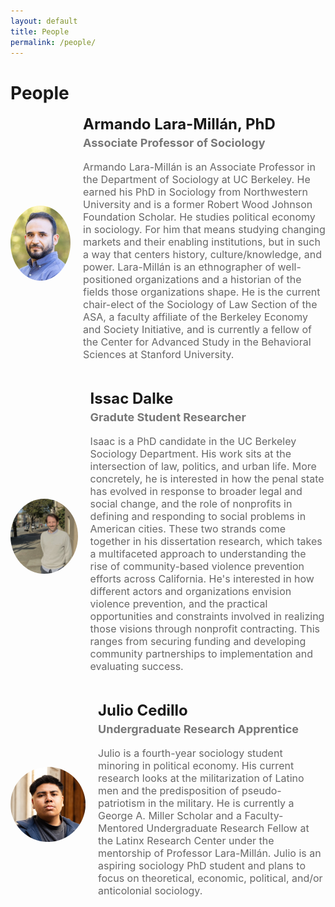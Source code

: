 ```yaml
---
layout: default
title: People
permalink: /people/
---
```


# People

<div style="display: flex; align-items: center; margin-bottom: 30px;">

  <!-- Profile Image -->
  <img src="assets/images/armando.jpg" alt="Profile Image" style="width: 120px; height: 120px; border-radius: 50%; object-fit: cover; margin-right: 20px;">

  <!-- Profile Details -->
  <div>
    <h2 style="margin: 0; font-size: 24px;">Armando Lara-Millán, PhD</h2>
    <h3 style="margin-top: 5px; font-size: 18px; color: #777;">Associate Professor of Sociology</h3> 
    <p style="font-size: 16px; color: #666;">Armando Lara-Millán is an Associate Professor in the Department of Sociology at UC Berkeley. He earned his PhD in Sociology from Northwestern University and is a former Robert Wood Johnson Foundation Scholar. He studies political economy in sociology. For him that means studying changing markets and their enabling institutions, but in such a way that centers history, culture/knowledge, and power. Lara-Millán is an ethnographer of well-positioned organizations and a historian of the fields those organizations shape. He is the current chair-elect of the Sociology of Law Section of the ASA, a faculty affiliate of the Berkeley Economy and Society Initiative, and is currently a fellow of the Center for Advanced Study in the Behavioral Sciences at Stanford University.</p>
  </div>

</div>

<div style="display: flex; align-items: center; margin-bottom: 30px;">

  <!-- Profile Image -->
  <img src="assets/images/issac.jpg" alt="Profile Image" style="width: 120px; height: 120px; border-radius: 50%; object-fit: cover; margin-right: 20px;">

  <!-- Profile Details -->
  <div>
    <h2 style="margin: 0; font-size: 24px;">Issac Dalke</h2>
    <h3 style="margin-top: 5px; font-size: 18px; color: #777;">Gradute Student Researcher</h3> 
    <p style="font-size: 16px; color: #666;">Isaac is a PhD candidate in the UC Berkeley Sociology Department. His work sits at the intersection of law, politics, and urban life. More concretely, he is interested in how the penal state has evolved in response to broader legal and social change, and the role of nonprofits in defining and responding to social problems in American cities. These two strands come together in his dissertation research, which takes a multifaceted approach to understanding the rise of community-based violence prevention efforts across California. He's interested in how different actors and organizations envision violence prevention, and the practical opportunities and constraints involved in realizing those visions through nonprofit contracting. This ranges from securing funding and developing community partnerships to implementation and evaluating success.</p>
  </div>

</div>

<div style="display: flex; align-items: center; margin-bottom: 30px;">

  <!-- Profile Image -->
  <img src="assets/images/julio.jpeg" alt="Profile Image" style="width: 120px; height: 120px; border-radius: 50%; object-fit: cover; margin-right: 20px;">

  <!-- Profile Details -->
  <div>
    <h2 style="margin: 0; font-size: 24px;">Julio Cedillo</h2>
    <h3 style="margin-top: 5px; font-size: 18px; color: #777;">Undergraduate Research Apprentice</h3> 
    <p style="font-size: 16px; color: #666;">Julio is a fourth-year sociology student minoring in political economy. His current research looks at the militarization of Latino men and the predisposition of pseudo-patriotism in the military. He is currently a George A. Miller Scholar and a Faculty-Mentored Undergraduate Research Fellow at the Latinx Research Center under the mentorship of Professor Lara-Millán. Julio is an aspiring sociology PhD student and plans to focus on theoretical, economic, political, and/or anticolonial sociology.</p>
  </div>

</div>
